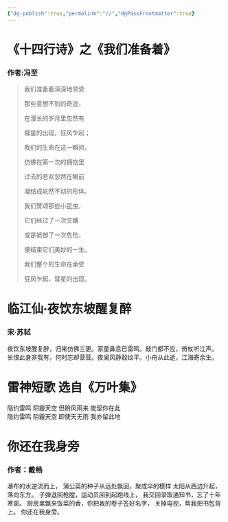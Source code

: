 ```yaml
---
{"dg-publish":true,"permalink":"//","dgPassFrontmatter":true}
---
```



# 《十四行诗》之《我们准备着》
### 作者:冯至

> 我们准备着深深地领受
> 
> 那些意想不到的奇迹，
> 
> 在漫长的岁月里忽然有
> 
> 彗星的出现，狂风乍起；
> 
> 我们的生命在这一瞬间，
> 
> 仿佛在第一次的拥抱里
> 
> 过去的悲欢忽然在眼前
> 
> 凝结成屹然不动的形体。
> 
> 我们赞颂那些小昆虫，
> 
> 它们经过了一次交媾
> 
> 或是抵御了一次危险，
> 
> 便结束它们美妙的一生。
> 
> 我们整个的生命在承受
> 
> 狂风乍起，彗星的出现。


# 临江仙·夜饮东坡醒复醉
### 宋·苏轼
夜饮东坡醒复醉，归来仿佛三更。家童鼻息已雷鸣。敲门都不应，倚杖听江声。
长恨此身非我有，何时忘却营营。夜阑风静縠纹平。小舟从此逝，江海寄余生。

# 雷神短歌 选自《万叶集》
隐约雷鸣 阴霾天空 但盼风雨来 能留你在此  
隐约雷鸣 阴霾天空 即使天无雨 我亦留此地


# 你还在我身旁
### 作者：戴畅
瀑布的水逆流而上，
蒲公英的种子从远处飘回，聚成伞的模样
太阳从西边升起，落向东方。
子弹退回枪膛，运动员回到起跑线上，
我交回录取通知书，忘了十年寒窗。
厨房里飘来饭菜的香，你把我的卷子签好名字，
关掉电视，帮我把书包背上。
你还在我身旁。